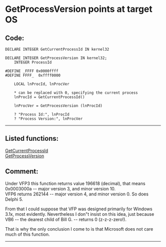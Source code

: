
# GetProcessVersion points at target OS

## Code:
```foxpro  
DECLARE INTEGER GetCurrentProcessId IN kernel32

DECLARE INTEGER GetProcessVersion IN kernel32;
	INTEGER ProcessId

#DEFINE _FFFF 0x0000ffff
#DEFINE FFFF_  0xffff0000

	LOCAL lnProcId, lnProcVer
	
	* can be replaced with 0, specifying the current process
	lnProcId = GetCurrentProcessId()

	lnProcVer = GetProcessVersion (lnProcId)
	
	? "Process Id:", lnProcId
	? "Process Version:", lnProcVer  
```  
***  


## Listed functions:
[GetCurrentProcessId](../libraries/kernel32/GetCurrentProcessId.md)  
[GetProcessVersion](../libraries/kernel32/GetProcessVersion.md)  

## Comment:
Under VFP3 this function returns value 196618 (decimal), that means 0x0003000a -- major version 3, and minor version 10.  
VFP6 returns 262144 -- major version 4, and minor version 0. So does Delphi 5.  
  
From that I could suppose that VFP was designed primarily for Windows 3.1x, most evidently. Nevertheless I don"t insist on this idea, just because VB6 -- the dearest child of Bill G. -- returns 0 (z-z-z-zero!).  
  
That is why the only conclusion I come to is that Microsoft does not care much of this function.   
  
***  

